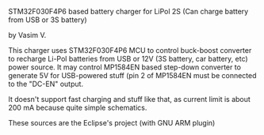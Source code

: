 STM32F030F4P6 based battery charger for LiPol 2S (Can charge battery from USB or 3S battery)

by Vasim V.

This charger uses STM32F030F4P6 MCU to control buck-boost converter to
recharge Li-Pol batteries from USB or 12V (3S battery, car battery, etc)
power source. It may control MP1584EN based step-down converter to generate
5V for USB-powered stuff (pin 2 of MP1584EN must be connected to the "DC-EN"
output.

It doesn't support fast charging and stuff like that, as current limit is
about 200 mA because quite simple schematics.

These sources are the Eclipse's project (with GNU ARM plugin)
